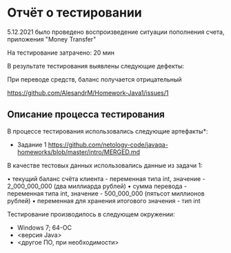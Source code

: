 # Отчёт о тестировании <Money Transfer>


5.12.2021 было проведено воспроизведение ситуации пополнения счета, приложения "Money Transfer"

На тестирование затрачено: 20 мин

В результате тестирования выявлены следующие дефекты:

При переводе средств, баланс получается отрицательный 

https://github.com/AlesandrM/Homework-Java1/issues/1

## Описание процесса тестирования

В процессе тестирования использовались следующие артефакты*:
* Задание 1 https://github.com/netology-code/javaqa-homeworks/blob/master/intro/MERGED.md


В качестве тестовых данных использовались данные из задачи 1:

• текущий баланс счёта клиента - переменная типа int, значение - 2_000_000_000 (два миллиарда рублей)
• сумма перевода - переменная типа int, значение - 500_000_000 (пятьсот миллионов рублей)
• переменная для хранения итогового значения - тип int


Тестирование производилось в следующем окружении:
* Windows 7; 64-ОС 
* <версия Java>
* <другое ПО, при необходимости>